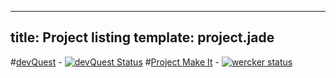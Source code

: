 ----
title: Project listing
template: project.jade
----

#[devQuest](/projects/devQuest.html) - [![devQuest Status](https://www.codeship.io/projects/61a35cc0-642e-0131-f886-1ec0fa106aeb/status?branch=master)](https://www.codeship.io/projects/12432)
#[Project Make It](/projects/projectmakeit.html) - [![wercker status](https://app.wercker.com/status/47e81a732c1f135aadb316b9fd2d9220 "wercker status")](https://app.wercker.com/project/bykey/47e81a732c1f135aadb316b9fd2d9220)
